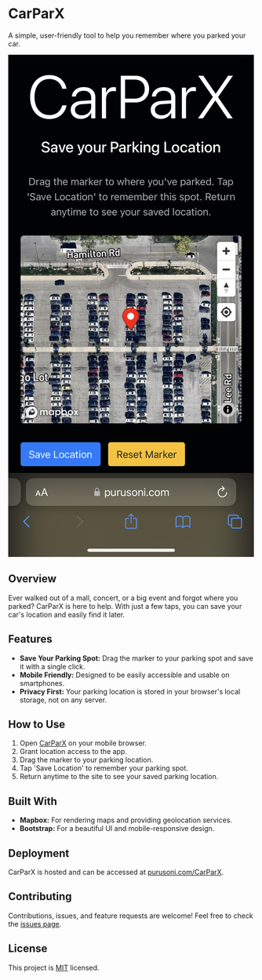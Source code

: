 # CarParX

A simple, user-friendly tool to help you remember where you parked your car.

![Screenshot of CarParX](screenshot.jpeg)

## Overview

Ever walked out of a mall, concert, or a big event and forgot where you parked? CarParX is here to help. With just a few taps, you can save your car's location and easily find it later.

## Features

- **Save Your Parking Spot:** Drag the marker to your parking spot and save it with a single click.
- **Mobile Friendly:** Designed to be easily accessible and usable on smartphones.
- **Privacy First:** Your parking location is stored in your browser's local storage, not on any server.

## How to Use

1. Open [CarParX](https://purusoni.com/CarParX) on your mobile browser.
2. Grant location access to the app.
3. Drag the marker to your parking location.
4. Tap 'Save Location' to remember your parking spot.
5. Return anytime to the site to see your saved parking location.

## Built With

- **Mapbox:** For rendering maps and providing geolocation services.
- **Bootstrap:** For a beautiful UI and mobile-responsive design.

## Deployment

CarParX is hosted and can be accessed at [purusoni.com/CarParX](https://purusoni.com/CarParX).

## Contributing

Contributions, issues, and feature requests are welcome! Feel free to check the [issues page](https://github.com/puru-soni-04/CarParX/issues).

## License

This project is [MIT](link_to_your_license_file) licensed.

